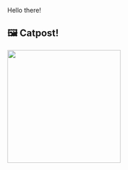 Hello there!



## 🖼️ Catpost!

<sub>
    <img src="https://cdn2.thecatapi.com/images/MTYwMDEwNg.jpg" height="256">
</sub>

